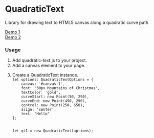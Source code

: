 # QuadraticText
Library for drawing text to HTML5 canvas along a quadratic curve path. 

<a href="http://codepen.io/lemurx/full/NbYVPZ/">Demo 1</a><br>
<a href="http://codepen.io/lemurx/full/JbLzYw/">Demo 2</a>
<h3>Usage</h3>
<ol>
<li>Add quadratic-text.js to your project.</li>
<li>Add a canvas element to your page.
<code>
<canvas id="canvas-1" width="500" height="500"></canvas>
</code>
</li>
<li>
Create a QuadraticText instance.
<code>
let options: QuadraticTextOptions = {
    canvas: '#canvas-1',
    font: '30px Mountains of Christmas',
    textColor: 'gold',
    curveStart: new Point(50, 290),
    curveEnd: new Point(450, 290),
    control: new Point(250, 650),
    align: 'center',
    text: "Hello"
};

let qt1 = new QuadraticText(options);
</code>
</li>
</ol>

